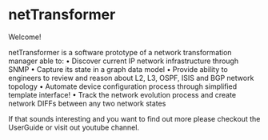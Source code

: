 netTransformer
==============
Welcome!

netTransformer is a software prototype of a network transformation manager able to:
•	Discover current IP network infrastructure through SNMP
•	Capture its state in a graph data model
•	Provide ability to engineers to review and reason about L2, L3, OSPF, ISIS and BGP network topology
•	Automate device configuration process through simplified template interface!
•	Track the network evolution process and create network DIFFs between any two network states

If that sounds interesting and you want to find out more please checkout the UserGuide or visit out youtube channel. 
